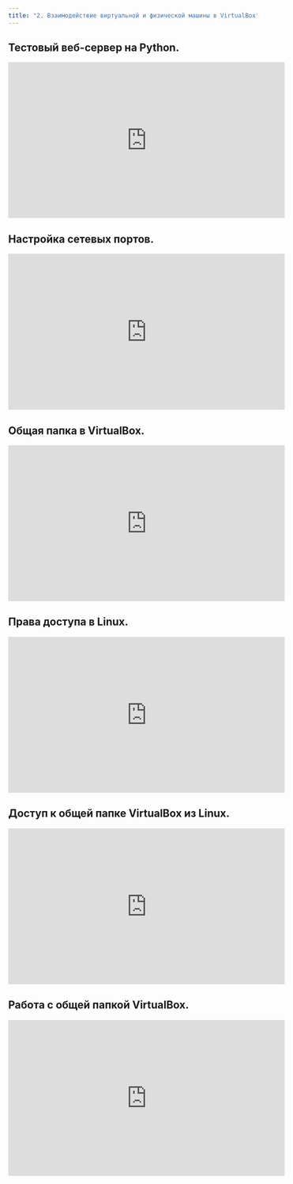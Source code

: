 ```yaml
---
title: "2. Взаимодействие виртуальной и физической машины в VirtualBox"
---
```


## Тестовый веб-сервер на Python.

<iframe width="560" height="315" src="https://frontend.vh.yandex.ru/player/vT79LP0tlNCw?from=partner&mute=0&autoplay=0&branding=0" allow="autoplay; fullscreen; accelerometer; gyroscope; picture-in-picture; encrypted-media" frameborder="0" scrolling="no" allowfullscreen></iframe>

## Настройка сетевых портов.

<iframe width="560" height="315" src="https://frontend.vh.yandex.ru/player/vNwsZTWI9ugo?from=partner&mute=0&autoplay=0&branding=0" allow="autoplay; fullscreen; accelerometer; gyroscope; picture-in-picture; encrypted-media" frameborder="0" scrolling="no" allowfullscreen></iframe>

## Общая папка в VirtualBox.

<iframe width="560" height="315" src="https://frontend.vh.yandex.ru/player/vSXJUYQYLrmE?from=partner&mute=0&autoplay=0&branding=0" allow="autoplay; fullscreen; accelerometer; gyroscope; picture-in-picture; encrypted-media" frameborder="0" scrolling="no" allowfullscreen></iframe>

## Права доступа в Linux.

<iframe width="560" height="315" src="https://frontend.vh.yandex.ru/player/vrVh_8yqGM18?from=partner&mute=0&autoplay=0&branding=0" allow="autoplay; fullscreen; accelerometer; gyroscope; picture-in-picture; encrypted-media" frameborder="0" scrolling="no" allowfullscreen></iframe>

## Доступ к общей папке VirtualBox из Linux.

<iframe width="560" height="315" src="https://frontend.vh.yandex.ru/player/vFO5pBPw2DSo?from=partner&mute=0&autoplay=0&branding=0" allow="autoplay; fullscreen; accelerometer; gyroscope; picture-in-picture; encrypted-media" frameborder="0" scrolling="no" allowfullscreen></iframe>

## Работа с общей папкой VirtualBox.

<iframe width="560" height="315" src="https://frontend.vh.yandex.ru/player/vammpH398Aig?from=partner&mute=0&autoplay=0&branding=0" allow="autoplay; fullscreen; accelerometer; gyroscope; picture-in-picture; encrypted-media" frameborder="0" scrolling="no" allowfullscreen></iframe>